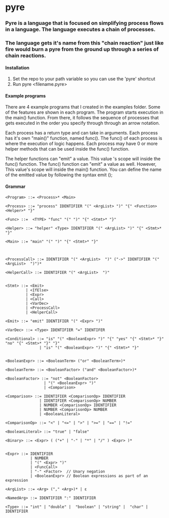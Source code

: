 ﻿# pyre

### Pyre is a language that is focused on simplifying process flows in a language. The language executes a chain of processes.
### The language gets it's name from this "chain reaction" just like fire would burn a pyre from the ground up through a series of chain reactions.

#### Installation
1. Set the repo to your path variable so you can use the 'pyre' shortcut
2. Run pyre <filename.pyre> 

#### Example programs
There are 4 example programs that I created in the examples folder. Some of the features are shown in each program. 
The program starts execution in the main() function. From there, it follows the sequence of processes that gets executed
in the order you specify through through an arrow notation. 

Each process has a return type and can take in arguments. Each process has it's own "main()" function, named func(). The func()
of each process is where the execution of logic happens. Each process may have 0 or more helper methods that can be used inside the func() function.

The helper functions can "emit" a value. This value 's scope will inside the func() function.
The func() function can "emit" a value as well. However, This value's scope will inside the main() function.
You can define the name of the emitted value by following the syntax emit <name>(<value>);

#### Grammar
```text
<Program> ::= <Process>* <Main>

<Process> ::= "process" IDENTIFIER "(" <ArgList> ")" "{" <Function> <Helper>* "}"

<Func> ::=  <TYPE> "func" "(" ")" "{" <Stmt>* "}"

<Helper> ::= "helper" <Type> IDENTIFIER "(" <ArgList> ")" "{" <Stmt>* "}"

<Main> ::= "main" "(" ")" "{" <Stmt>* "}"



<ProcessCall> ::= IDENTIFIER "(" <ArgList>  ")" ("->" IDENTIFIER "(" <ArgList>  ")")*

<HelperCall> ::= IDENTIFIER "(" <ArgList>  ")"


<Stmt> ::= <Emit>
         | <IfElse>
         | <Expr>
         | <Call>
         | <VarDec>
         | <ProcessCall>
         | <HelperCall>

<Emit> ::= "emit" IDENTIFIER "(" <Expr> ")"

<VarDec> ::= <Type> IDENTIFIER "=" IDENTIFER

<Conditional> ::= "is" "(" <BooleanExpr> ")" "{" "yes" "{" <Stmt>* "}" "no" "{" <Stmt>* "}" "}"
               | "is" "(" <BooleanExpr> ")" "{" <Stmt>* "}"


<BooleanExpr> ::= <BooleanTerm> ("or" <BooleanTerm>)*

<BooleanTerm> ::= <BooleanFactor> ("and" <BooleanFactor>)*

<BooleanFactor> ::= "not" <BooleanFactor>
                 | "(" <BooleanExpr> ")"
                 | <Comparison>

<Comparison> ::= IDENTIFIER <ComparisonOp> IDENTIFIER
               | IDENTIFIER <ComparisonOp> NUMBER
               | NUMBER <ComparisonOp> IDENTIFIER
               | NUMBER <ComparisonOp> NUMBER
               | <BooleanLiteral>

<ComparisonOp> ::= "<" | "<=" | ">" | ">=" | "==" | "!="

<BooleanLiteral> ::= "true" | "false"

<Binary> ::= <Expr> ( ("+" | "-" | "*" | "/" ) <Expr> )*


<Expr> ::= IDENTIFIER
           | NUMBER
           | "(" <Expr> ")"
           | <FuncCall>
           | "-" <Factor>  // Unary negation
           | <BooleanExpr> // Boolean expressions as part of an expression

<ArgList> ::= <Arg> ("," <Arg>)* | ε

<NamedArg> ::= IDENTIFIER ":" IDENTIFIER

<Type> ::= "int" | "double" |  "boolean" | "string" |  "char" | IDENTIFIER
```
